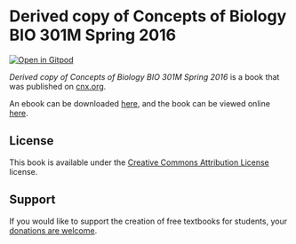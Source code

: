 # Derived copy of Concepts of Biology BIO 301M Spring 2016

[![Open in Gitpod](https://gitpod.io/button/open-in-gitpod.svg)](https://gitpod.io/from-referrer/)

_Derived copy of Concepts of Biology BIO 301M Spring 2016_ is a book that was published on [cnx.org](https://cnx.org/).

An ebook can be downloaded [here](https://github.com/cnx-user-books/cnxbook-derived-copy-of-concepts-of-biology-bio-301m-spring-2016/releases/latest), and the book can be viewed online [here](https://github.com/cnx-user-books/cnxbook-derived-copy-of-concepts-of-biology-bio-301m-spring-2016/releases/latest).

## License
This book is available under the [Creative Commons Attribution License](./LICENSE) license.

## Support
If you would like to support the creation of free textbooks for students, your [donations are welcome](https://riceconnect.rice.edu/donation/support-openstax-banner).
